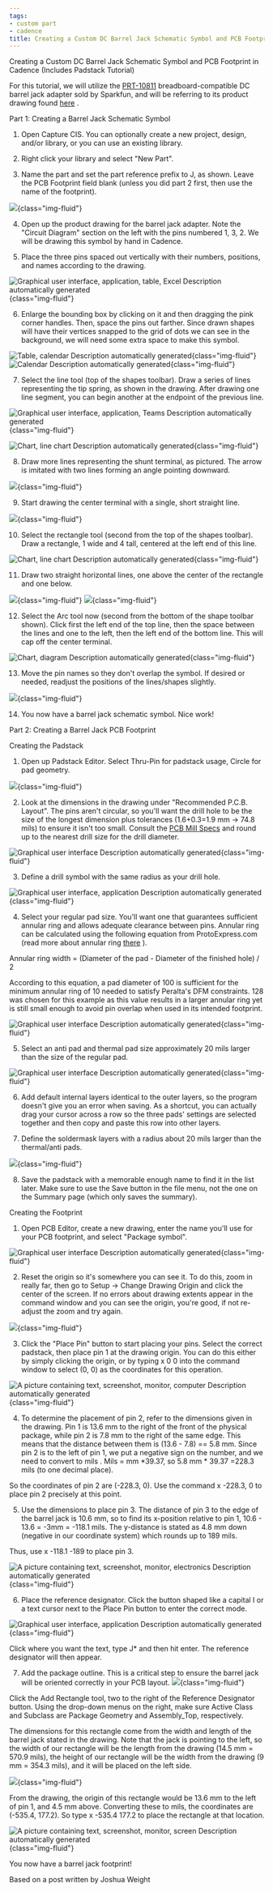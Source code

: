 ```yaml
---
tags:
- custom part
- cadence
title: Creating a Custom DC Barrel Jack Schematic Symbol and PCB Footprint in Cadence
---
```


Creating a Custom DC Barrel Jack Schematic Symbol and PCB Footprint in Cadence (Includes Padstack Tutorial)

For this tutorial, we will utilize the [PRT-10811](https://www.sparkfun.com/products/10811) breadboard-compatible DC barrel jack adapter sold by Sparkfun, and will be referring to its product drawing found [here](http://cdn.sparkfun.com/datasheets/Prototyping/18742.pdf) .

Part 1: Creating a Barrel Jack Schematic Symbol

1.  Open Capture CIS. You can optionally create a new project, design, and/or library, or you can use an existing library.

2.  Right click your library and select "New Part".

3.  Name the part and set the part reference prefix to J, as shown. Leave the PCB Footprint field blank (unless you did part 2 first, then use the name of the footprint).

![](figures/figure_031.png){class="img-fluid"}

4.  Open up the product drawing for the barrel jack adapter. Note the "Circuit Diagram" section on the left with the pins numbered 1, 3, 2. We will be drawing this symbol by hand in Cadence.

5.  Place the three pins spaced out vertically with their numbers, positions, and names according to the drawing.

![Graphical user interface, application, table, Excel Description automatically generated](figures/figure_032.png){class="img-fluid"}

6.  Enlarge the bounding box by clicking on it and then dragging the pink corner handles. Then, space the pins out farther. Since drawn shapes will have their vertices snapped to the grid of dots we can see in the background, we will need some extra space to make this symbol.

![Table, calendar Description automatically generated](figures/figure_025.png){class="img-fluid"} ![Calendar Description automatically generated](figures/figure_026.png){class="img-fluid"}

7.  Select the line tool (top of the shapes toolbar). Draw a series of lines representing the tip spring, as shown in the drawing. After drawing one line segment, you can begin another at the endpoint of the previous line.

![Graphical user interface, application, Teams Description automatically generated](figures/figure_027.png){class="img-fluid"}

![Chart, line chart Description automatically generated](figures/figure_033.png){class="img-fluid"}

8.  Draw more lines representing the shunt terminal, as pictured. The arrow is imitated with two lines forming an angle pointing downward.

![](figures/figure_034.png){class="img-fluid"}

9.  Start drawing the center terminal with a single, short straight line.

![](figures/figure_035.png){class="img-fluid"}

10. Select the rectangle tool (second from the top of the shapes toolbar). Draw a rectangle, 1 wide and 4 tall, centered at the left end of this line.

![Chart, line chart Description automatically generated](figures/figure_036.png){class="img-fluid"}

11. Draw two straight horizontal lines, one above the center of the rectangle and one below.

![](figures/figure_028.png){class="img-fluid"} ![](figures/figure_029.png){class="img-fluid"}

12. Select the Arc tool now (second from the bottom of the shape toolbar shown). Click first the left end of the top line, then the space between the lines and one to the left, then the left end of the bottom line. This will cap off the center terminal.

![Chart, diagram Description automatically generated](figures/figure_037.png){class="img-fluid"}

13. Move the pin names so they don't overlap the symbol. If desired or needed, readjust the positions of the lines/shapes slightly.

![](figures/figure_038.png){class="img-fluid"}

14. You now have a barrel jack schematic symbol. Nice work!

Part 2: Creating a Barrel Jack PCB Footprint

Creating the Padstack

1.  Open up Padstack Editor. Select Thru-Pin for padstack usage, Circle for pad geometry.

![](figures/figure_039.png){class="img-fluid"}

2.  Look at the dimensions in the drawing under "Recommended P.C.B. Layout". The pins aren't circular, so you'll want the drill hole to be the size of the longest dimension plus tolerances (1.6+0.3=1.9 mm -> 74.8 mils) to ensure it isn't too small. Consult the [PCB Mill Specs](https://peraltastudios.engineering.asu.edu/pcb-mill-specs/) and round up to the nearest drill size for the drill diameter.

![Graphical user interface Description automatically generated](figures/figure_040.png){class="img-fluid"}

3.  Define a drill symbol with the same radius as your drill hole.

![Graphical user interface, application Description automatically generated](figures/figure_041.png){class="img-fluid"}

4.  Select your regular pad size. You'll want one that guarantees sufficient annular ring and allows adequate clearance between pins. Annular ring can be calculated using the following equation from ProtoExpress.com (read more about annular ring [there](https://www.protoexpress.com/blog/dont-let-annular-rings-drive-you-crazy/) ).

Annular ring width = (Diameter of the pad - Diameter of the finished hole) / 2

According to this equation, a pad diameter of 100 is sufficient for the minimum annular ring of 10 needed to satisfy Peralta's DFM constraints. 128 was chosen for this example as this value results in a larger annular ring yet is still small enough to avoid pin overlap when used in its intended footprint.

![Graphical user interface Description automatically generated](figures/figure_042.png){class="img-fluid"}

5.  Select an anti pad and thermal pad size approximately 20 mils larger than the size of the regular pad.

![Graphical user interface Description automatically generated](figures/figure_043.png){class="img-fluid"}

6.  Add default internal layers identical to the outer layers, so the program doesn't give you an error when saving. As a shortcut, you can actually drag your cursor across a row so the three pads' settings are selected together and then copy and paste this row into other layers.

7.  Define the soldermask layers with a radius about 20 mils larger than the thermal/anti pads.

![](figures/figure_044.png){class="img-fluid"}

8.  Save the padstack with a memorable enough name to find it in the list later. Make sure to use the Save button in the file menu, not the one on the Summary page (which only saves the summary).

Creating the Footprint

1.  Open PCB Editor, create a new drawing, enter the name you'll use for your PCB footprint, and select "Package symbol".

![Graphical user interface Description automatically generated](figures/figure_045.png){class="img-fluid"}

2.  Reset the origin so it's somewhere you can see it. To do this, zoom in really far, then go to Setup -> Change Drawing Origin and click the center of the screen. If no errors about drawing extents appear in the command window and you can see the origin, you're good, if not re-adjust the zoom and try again.

![](figures/figure_046.png){class="img-fluid"}

3.  Click the "Place Pin" button to start placing your pins. Select the correct padstack, then place pin 1 at the drawing origin. You can do this either by simply clicking the origin, or by typing x 0 0 into the command window to select (0, 0) as the coordinates for this operation.

![A picture containing text, screenshot, monitor, computer Description automatically generated](figures/figure_047.png){class="img-fluid"}

4.  To determine the placement of pin 2, refer to the dimensions given in the drawing. Pin 1 is 13.6 mm to the right of the front of the physical package, while pin 2 is 7.8 mm to the right of the same edge. This means that the distance between them is (13.6 - 7.8) == 5.8 mm. Since pin 2 is to the left of pin 1, we put a negative sign on the number, and we need to convert to mils . Mils = mm *39.37, so 5.8 mm * 39.37 =228.3 mils (to one decimal place).

So the coordinates of pin 2 are (-228.3, 0). Use the command x -228.3, 0 to place pin 2 precisely at this point.

5.  Use the dimensions to place pin 3. The distance of pin 3 to the edge of the barrel jack is 10.6 mm, so to find its x-position relative to pin 1, 10.6 - 13.6 = -3mm = -118.1 mils. The y-distance is stated as 4.8 mm down (negative in our coordinate system) which rounds up to 189 mils.

Thus, use x -118.1 -189 to place pin 3.

![A picture containing text, screenshot, monitor, electronics Description automatically generated](figures/figure_030.png){class="img-fluid"}

6.  Place the reference designator. Click the button shaped like a capital I or a text cursor next to the Place Pin button to enter the correct mode.

![Graphical user interface, application Description automatically generated](figures/figure_048.png){class="img-fluid"}

Click where you want the text, type J* and then hit enter. The reference designator will then appear.

7.  Add the package outline. This is a critical step to ensure the barrel jack will be oriented correctly in your PCB layout. ![](figures/figure_051.png){class="img-fluid"}

Click the Add Rectangle tool, two to the right of the Reference Designator button. Using the drop-down menus on the right, make sure Active Class and Subclass are Package Geometry and Assembly_Top, respectively.

The dimensions for this rectangle come from the width and length of the barrel jack stated in the drawing. Note that the jack is pointing to the left, so the width of our rectangle will be the length from the drawing (14.5 mm = 570.9 mils), the height of our rectangle will be the width from the drawing (9 mm = 354.3 mils), and it will be placed on the left side.

![](figures/figure_049.png){class="img-fluid"}

From the drawing, the origin of this rectangle would be 13.6 mm to the left of pin 1, and 4.5 mm above. Converting these to mils, the coordinates are (-535.4, 177.2). So type x -535.4 177.2 to place the rectangle at that location.

![A picture containing text, screenshot, monitor, screen Description automatically generated](figures/figure_050.png){class="img-fluid"}

You now have a barrel jack footprint!

Based on a post written by Joshua Weight
